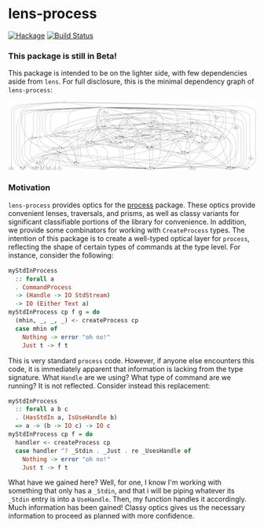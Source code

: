 
# lens-process

[![Hackage](https://img.shields.io/hackage/v/lens-process.svg)](https://hackage.haskell.org/package/lens-process)
[![Build Status](https://travis-ci.org/emilypi/lens-process.svg?branch=master)](https://travis-ci.org/emilypi/lens-process)

### This package is still in Beta!

This package is intended to be on the lighter side, with few dependencies aside from `lens`. For full disclosure, this is the minimal dependency graph of `lens-process`:

![lens-process dependencies](dependencies.png)

### Motivation

`lens-process` provides optics for the [process](https://hackage.haskell.org/package/process) package. These optics provide convenient lenses, traversals, and prisms, as well as classy variants for significant classifiable portions of the library for convenience. In addition, we provide some combinators for working with `CreateProcess` types. The intention of this package is to create a well-typed optical layer for `process`, reflecting the shape of certain types of commands at the type level. For instance, consider the following:

```haskell
myStdInProcess
  :: forall a
  . CommandProcess
  -> (Handle -> IO StdStream)
  -> IO (Either Text a)
myStdInProcess cp f g = do
  (mhin, _, _, _) <- createProcess cp
  case mhin of
    Nothing -> error "oh no!"
    Just t -> f t

```

This is very standard `process` code. However, if anyone else encounters this code, it is immediately apparent that information is lacking from the type signature. What `Handle` are we using? What type of command are we running? It is not reflected. Consider instead this replacement:

```haskell
myStdInProcess
  :: forall a b c
  . (HasStdIn a, IsUseHandle b)
  => a -> (b -> IO c) -> IO c
myStdInProcess cp f = do
  handler <- createProcess cp
  case handler ^? _Stdin . _Just . re _UsesHandle of
    Nothing -> error "oh no!"
    Just t -> f t

```

What have we gained here? Well, for one, I know I'm working with something that only has a `_Stdin`, and that i will be piping whatever its `_Stdin` entry is into a `UseHandle`. Then, my function handles it accordingly. Much information has been gained! Classy optics gives us the necessary information to proceed as planned with more confidence.
